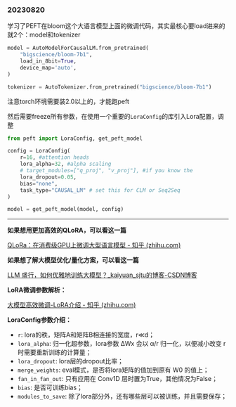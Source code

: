 ### 20230820  

学习了PEFT在bloom这个大语言模型上面的微调代码，其实最核心要load进来的就2个：model和tokenizer

```python
model = AutoModelForCausalLM.from_pretrained(
    "bigscience/bloom-7b1", 
    load_in_8bit=True, 
    device_map='auto',
)

tokenizer = AutoTokenizer.from_pretrained("bigscience/bloom-7b1")
```

注意torch环境需要装2.0以上的，才能跑peft



然后需要freeze所有参数，在使用一个重要的`LoraConfig`的库引入Lora配置，调整

```python
from peft import LoraConfig, get_peft_model 

config = LoraConfig(
    r=16, #attention heads
    lora_alpha=32, #alpha scaling
    # target_modules=["q_proj", "v_proj"], #if you know the 
    lora_dropout=0.05,
    bias="none",
    task_type="CAUSAL_LM" # set this for CLM or Seq2Seq
)

model = get_peft_model(model, config)
```







------

**如果想用更加高效的QLoRA，可以看这一篇**

[QLoRa：在消费级GPU上微调大型语言模型 - 知乎 (zhihu.com)](https://zhuanlan.zhihu.com/p/634074939)



**如果想了解大模型优化/量化方案，可以看这一篇**

[LLM 盛行，如何优雅地训练大模型？_kaiyuan_sjtu的博客-CSDN博客](https://blog.csdn.net/Kaiyuan_sjtu/article/details/131778207)



**LoRA微调参数解析：**

[大模型高效微调-LoRA介绍 - 知乎 (zhihu.com)](https://zhuanlan.zhihu.com/p/644524136?utm_id=0)



**LoraConfig参数介绍：**

- `r`: lora的秩，矩阵A和矩阵B相连接的宽度，r≪d；
- `lora_alpha`: 归一化超参数，lora参数 ΔWx 会以 α/r 归一化，以便减小改变 r 时需要重新训练的计算量；
- `lora_dropout`: lora层的dropout比率；
- `merge_weights`: eval模式，是否将lora矩阵的值加到原有 W0 的值上；
- `fan_in_fan_out`: 只有应用在 Conv1D 层时置为True，其他情况为False；
- `bias`: 是否可训练bias；
- `modules_to_save`: 除了lora部分外，还有哪些层可以被训练，并且需要保存；